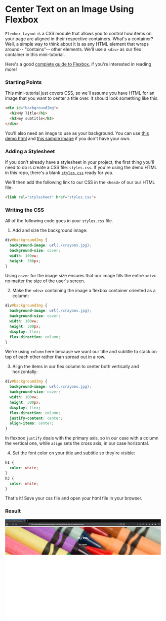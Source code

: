 # Center Text on an Image Using Flexbox

`Flexbox Layout` is a CSS module that allows you to control how items on your page are aligned in their respective containers. What's a container? Well, a simple way to think about it is as any HTML element that wraps around-- "contains"-- other elements. We'll use a `<div>` as our flex container in this mini-tutorial.

Here's a good [complete guide to Flexbox](https://css-tricks.com/snippets/css/a-guide-to-flexbox/), if you're interested in reading more!

### Starting Points

This mini-tutorial just covers CSS, so we'll assume you have HTML for an image that you want to center a title over. It should look something like this:
```html
<div id="backgroundImg">
  <h1>My Title</h1>
  <h3>my subtitle</h3>
</div>
```
You'll also need an image to use as your background. You can use [this demo html](./starter.html) and [this sample image](./crayons.jpg) if you don't have your own.

### Adding a Stylesheet

If you don't already have a stylesheet in your project, the first thing you'll need to do is create a CSS file: `styles.css`. If you're using the demo HTML in this repo, there's a blank [`styles.css`](./styles.css) ready for you.

We'll then add the following link to our CSS in the `<head>` of our our HTML file:
```html
<link rel="stylesheet" href="styles.css">
```
### Writing the CSS
All of the following code goes in your `styles.css` file.

1. Add and size the background image:
```css
div#backgroundImg {
  background-image: url(./crayons.jpg);
  background-size: cover;
  width: 100vw;
  height: 300px;
}
```
  Using `cover` for the image size ensures that our image fills the entire `<div>` no matter the size of the user's screen.

2. Make the `<div>` containing the image a flexbox container oriented as a column:
```css
div#backgroundImg {
  background-image: url(./crayons.jpg);
  background-size: cover;
  width: 100vw;
  height: 300px;
  display: flex;
  flex-direction: column;
}
```
  We're using `column` here because we want our title and subtitle to stack on top of each other rather than spread out in a row.

3. Align the items in our flex column to center both vertically and horizontally:
```css
div#backgroundImg {
  background-image: url(./crayons.jpg);
  background-size: cover;
  width: 100vw;
  height: 300px;
  display: flex;
  flex-direction: column;
  justify-content: center;
  align-items: center;
}
```
  In flexbox `justify` deals with the primary axis, so in our case with a column the vertical one, while `align` sets the cross axis, in our case horizontal.

4. Set the font color on your title and subtitle so they're visible:
```css
h1 {
  color: white;
}
h3 {
  color: white;
}
```
That's it! Save your css file and open your html file in your browser.

### Result
![result](./result.png)
